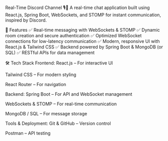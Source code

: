 Real-Time Discord Channel 🎙️💬
A real-time chat application built using React.js, Spring Boot, WebSockets, and STOMP for instant communication, inspired by Discord.

🚀 Features
✅ Real-time messaging with WebSockets & STOMP
✅ Dynamic room creation and secure authentication
✅ Optimized WebSocket connections for low-latency communication
✅ Modern, responsive UI with React.js & Tailwind CSS
✅ Backend powered by Spring Boot & MongoDB (or SQL)
✅ RESTful APIs for data management

🛠 Tech Stack
Frontend:
React.js – For interactive UI

Tailwind CSS – For modern styling

React Router – For navigation

Backend:
Spring Boot – For API and WebSocket management

WebSockets & STOMP – For real-time communication

MongoDB / SQL – For message storage

Tools & Deployment:
Git & GitHub – Version control

Postman – API testing

